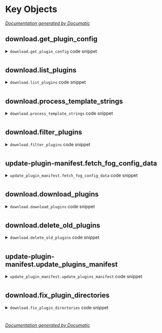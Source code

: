# Key Objects

[_Documentation generated by Documatic_](https://www.documatic.com)

<!---Documatic-section-download.get_plugin_config-start--->
## download.get_plugin_config

<!---Documatic-section-get_plugin_config-start--->
<!---Documatic-block-download.get_plugin_config-start--->
<details>
	<summary><code>download.get_plugin_config</code> code snippet</summary>

```python
def get_plugin_config(config_uri):
    try:
        config_uri_parsed = urlparse(config_uri)
        if config_uri_parsed.scheme in ['https', 'http']:
            url = urlopen(config_uri)
            yaml_data = url.read()
        else:
            with open(config_uri, 'r') as file_data:
                yaml_data = file_data.read()
    except URLError as e:
        print(e)
    try:
        plugin_data = yaml.safe_load(yaml_data)
        return plugin_data['plugins']
    except yaml.YAMLError as e:
        print(e)
```
</details>
<!---Documatic-block-download.get_plugin_config-end--->
<!---Documatic-section-get_plugin_config-end--->

# #
<!---Documatic-section-download.get_plugin_config-end--->

<!---Documatic-section-download.list_plugins-start--->
## download.list_plugins

<!---Documatic-section-list_plugins-start--->
<!---Documatic-block-download.list_plugins-start--->
<details>
	<summary><code>download.list_plugins</code> code snippet</summary>

```python
def list_plugins(plugin_data):
    print('Available plugins:')
    for (name, data) in plugin_data.items():
        print(name, end='')
        if 'default' in data and data['default'] is True:
            print(' [default]')
        else:
            print()
```
</details>
<!---Documatic-block-download.list_plugins-end--->
<!---Documatic-section-list_plugins-end--->

# #
<!---Documatic-section-download.list_plugins-end--->

<!---Documatic-section-download.process_template_strings-start--->
## download.process_template_strings

<!---Documatic-section-process_template_strings-start--->
<!---Documatic-block-download.process_template_strings-start--->
<details>
	<summary><code>download.process_template_strings</code> code snippet</summary>

```python
def process_template_strings(data):
    for (plugin_name, plugin_data) in data.items():
        version = plugin_data['version']
        guid = plugin_data['guid']
        for (key, value) in plugin_data.items():
            if key == 'version':
                continue
            if not isinstance(value, str):
                continue
            data[plugin_name][key] = Template(value).substitute(name=plugin_name, version=version, guid=guid)
    return data
```
</details>
<!---Documatic-block-download.process_template_strings-end--->
<!---Documatic-section-process_template_strings-end--->

# #
<!---Documatic-section-download.process_template_strings-end--->

<!---Documatic-section-download.filter_plugins-start--->
## download.filter_plugins

<!---Documatic-section-filter_plugins-start--->
<!---Documatic-block-download.filter_plugins-start--->
<details>
	<summary><code>download.filter_plugins</code> code snippet</summary>

```python
def filter_plugins(plugin_data, selected_plugins):
    if selected_plugins is None:
        for (name, data) in list(plugin_data.items()):
            if 'default' not in data or data['default'] is not True:
                del plugin_data[name]
    else:
        selected_plugins = selected_plugins.split(',')
        for name in selected_plugins:
            if name not in plugin_data.keys():
                print('ERROR: Unknown plugin specified: {}'.format(name))
                sys.exit(1)
        for (name, data) in list(plugin_data.items()):
            if name not in selected_plugins:
                del plugin_data[name]
    return plugin_data
```
</details>
<!---Documatic-block-download.filter_plugins-end--->
<!---Documatic-section-filter_plugins-end--->

# #
<!---Documatic-section-download.filter_plugins-end--->

<!---Documatic-section-update_plugin_manifest.fetch_fog_config_data-start--->
## update-plugin-manifest.fetch_fog_config_data

<!---Documatic-section-fetch_fog_config_data-start--->
<!---Documatic-block-update_plugin_manifest.fetch_fog_config_data-start--->
<details>
	<summary><code>update_plugin_manifest.fetch_fog_config_data</code> code snippet</summary>

```python
def fetch_fog_config_data(cfg):
    results = {}
    url = urlopen(cfg)
    json_data = url.read()
    plugins = json.loads(json_data)
    for p in plugins['plugins']:
        platform = p['platform']
        guid = p['guid']
        cfg_url = p['update_url']
        update_url = urlopen(cfg_url)
        update_data = update_url.read()
        update = json.loads(update_data)
        version = update['tag_name']
        dl_url = ''
        for a in update['assets']:
            if 'win' in a['name']:
                dl_url = a['browser_download_url']
        if version.startswith('v'):
            version = version[1:]
        results[platform] = {'guid': guid, 'version': version, 'dl_url': dl_url}
        print('Found plugin {} version {}'.format(platform, version))
    return results
```
</details>
<!---Documatic-block-update_plugin_manifest.fetch_fog_config_data-end--->
<!---Documatic-section-fetch_fog_config_data-end--->

# #
<!---Documatic-section-update_plugin_manifest.fetch_fog_config_data-end--->

<!---Documatic-section-download.download_plugins-start--->
## download.download_plugins

<!---Documatic-section-download_plugins-start--->
<!---Documatic-block-download.download_plugins-start--->
<details>
	<summary><code>download.download_plugins</code> code snippet</summary>

```python
def download_plugins(data, dest):
    for (name, data) in data.items():
        version = data['version']
        guid = data['guid']
        url = data['url']
        if 'archive_path' in data:
            archive_path = data['archive_path']
        else:
            archive_path = None
        dest_dir = os.path.join(dest, name + '_' + guid)
        if os.path.isdir(dest_dir):
            with open(os.path.join(dest_dir, 'manifest.json')) as m:
                data = json.load(m)
                existing_version = data['version']
                m.close()
                if version == existing_version:
                    print('NOTICE: Skipping "{}" download, "{}" already exists'.format(name, version))
                    continue
                else:
                    shutil.rmtree(dest_dir)
                    print('Upgrading {} plugin'.format(name))
        print('Downloading "{}" version "{}" ({})'.format(name, version, guid))
        req = Request(url)
        req.add_header('user-agent', 'gog-plugin-downloader/' + __version__)
        plugin_url = urlopen(req)
        plugin_zip = zipfile.ZipFile(BytesIO(plugin_url.read()))
        if not archive_path:
            plugin_zip.extractall(path=dest_dir)
        else:
            tmp_dir = tempfile.TemporaryDirectory(prefix='galaxy-plugin')
            plugin_zip.extractall(path=tmp_dir.name)
            shutil.move(os.path.join(tmp_dir.name, archive_path), dest_dir)
            tmp_dir.cleanup()
```
</details>
<!---Documatic-block-download.download_plugins-end--->
<!---Documatic-section-download_plugins-end--->

# #
<!---Documatic-section-download.download_plugins-end--->

<!---Documatic-section-download.delete_old_plugins-start--->
## download.delete_old_plugins

<!---Documatic-section-delete_old_plugins-start--->
<!---Documatic-block-download.delete_old_plugins-start--->
<details>
	<summary><code>download.delete_old_plugins</code> code snippet</summary>

```python
def delete_old_plugins(data, dest):
    for (name, data) in data.items():
        expected_plugin_dir = name + '_' + data['guid']
        for item in os.listdir(dest):
            full_path = os.path.join(dest, item)
            if not os.path.isdir(full_path):
                continue
            if item == expected_plugin_dir:
                continue
            if item.startswith(name + '_'):
                print('Deleting wrong version "{}" from "{}"'.format(item, dest))
                shutil.rmtree(full_path)
```
</details>
<!---Documatic-block-download.delete_old_plugins-end--->
<!---Documatic-section-delete_old_plugins-end--->

# #
<!---Documatic-section-download.delete_old_plugins-end--->

<!---Documatic-section-update_plugin_manifest.update_plugins_manifest-start--->
## update-plugin-manifest.update_plugins_manifest

<!---Documatic-section-update_plugins_manifest-start--->
<!---Documatic-block-update_plugin_manifest.update_plugins_manifest-start--->
<details>
	<summary><code>update_plugin_manifest.update_plugins_manifest</code> code snippet</summary>

```python
def update_plugins_manifest(data, manifest_file):
    with open(manifest_file, 'r') as file_data:
        yaml_data = file_data.read()
    yaml = ruamel.yaml.YAML()
    yaml.indent(mapping=4, sequence=2, offset=0)
    yaml.preserve_quotes = True
    plugin_data = yaml.load(yaml_data)
    for (plugin, cur_data) in plugin_data['plugins'].items():
        if plugin not in data:
            continue
        cur_guid = cur_data['guid']
        cur_version = cur_data['version']
        cur_url = cur_data['url']
        fog_guid = data[plugin]['guid']
        fog_version = data[plugin]['version']
        fog_url = data[plugin]['dl_url']
        print('Checking manifest for {}'.format(plugin))
        if cur_guid != fog_guid:
            print('   New GUID (old: "{}" new: "{}")'.format(cur_guid, fog_guid))
            plugin_data['plugins'][plugin]['guid'] = fog_guid
        if cur_version != fog_version:
            print('   New Version (old: "{}" new: "{}")'.format(cur_version, fog_version))
            plugin_data['plugins'][plugin]['version'] = fog_version
        if cur_url != fog_url:
            print('   New URL (old: "{}" new: "{}")'.format(cur_url, fog_url))
            plugin_data['plugins'][plugin]['url'] = fog_url
    with open(manifest_file, 'w') as yaml_file:
        yaml.dump(plugin_data, yaml_file)
    for fog_name in data:
        if fog_name not in plugin_data['plugins'].keys():
            print('ERROR: {} not found in plugin manifest!'.format(fog_name))
```
</details>
<!---Documatic-block-update_plugin_manifest.update_plugins_manifest-end--->
<!---Documatic-section-update_plugins_manifest-end--->

# #
<!---Documatic-section-update_plugin_manifest.update_plugins_manifest-end--->

<!---Documatic-section-download.fix_plugin_directories-start--->
## download.fix_plugin_directories

<!---Documatic-section-fix_plugin_directories-start--->
<!---Documatic-block-download.fix_plugin_directories-start--->
<details>
	<summary><code>download.fix_plugin_directories</code> code snippet</summary>

```python
def fix_plugin_directories(dest):
    for existing_dir in os.listdir(dest):
        existing_path = os.path.join(dest, existing_dir)
        if not os.path.isdir(existing_path):
            continue
        try:
            with open(os.path.join(existing_path, 'manifest.json')) as m:
                data = json.load(m)
                platform = data['platform']
                guid = data['guid']
                m.close()
                expected_dir = platform + '_' + guid
                expected_path = os.path.join(dest, expected_dir)
                if existing_path != expected_path:
                    print('NOTICE: Folder should be "{}", but it is named "{}"'.format(expected_dir, existing_dir))
                    if os.path.isdir(expected_path):
                        print('NOTICE: Correct pathed plugin already exists,' + ' deleting extra plugin')
                        shutil.rmtree(existing_path)
                    else:
                        print('NOTICE: Renaming folder to proper name')
                        shutil.move(existing_path, expected_path)
        except (FileNotFoundError, json.decoder.JSONDecodeError, KeyError):
            print('ERROR: Could not read plugin data from {} folder'.format(existing_path))
```
</details>
<!---Documatic-block-download.fix_plugin_directories-end--->
<!---Documatic-section-fix_plugin_directories-end--->

# #
<!---Documatic-section-download.fix_plugin_directories-end--->

[_Documentation generated by Documatic_](https://www.documatic.com)